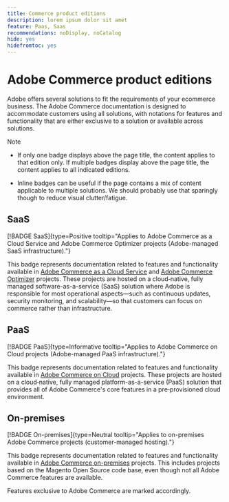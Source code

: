 ```yaml
---
title: Commerce product editions
description: lorem ipsum dolor sit amet
feature: Paas, Saas
recommendations: noDisplay, noCatalog
hide: yes
hidefromtoc: yes
---
```


<!-- badgeOnpremises: label="On-premises" type="Neutral" tooltip="Applies to on-premises Adobe Commerce projects (customer-managed hosting)."
badgePaas: label="PaaS" type="Informative" tooltip="Applies to Adobe Commerce on Cloud projects (Adobe-managed PaaS infrastructure)."
badgeSaas: label="SaaS" type="Informative" tooltip="Applies to Adobe Commerce as a Cloud Service and Adobe Commerce Optimizer projects (Adobe-managed SaaS infrastructure)." -->

# Adobe Commerce product editions

Adobe offers several solutions to fit the requirements of your ecommerce business. The Adobe Commerce documentation is designed to accommodate customers using all solutions, with notations for features and functionality that are either exclusive to a solution or available across solutions.

>[!NOTE]
>
>- If only one badge displays above the page title, the content applies to that edition only. If multiple badges display above the page title, the content applies to all indicated editions.
>
>- Inline badges can be useful if the page contains a mix of content applicable to multiple solutions. We should probably use that sparingly though to reduce visual clutter/fatigue.

## SaaS

[!BADGE SaaS]{type=Positive tooltip="Applies to Adobe Commerce as a Cloud Service and Adobe Commerce Optimizer projects (Adobe-managed SaaS infrastructure)."}

This badge represents documentation related to features and functionality available in [Adobe Commerce as a Cloud Service](../cloud-service/overview.md) and [Adobe Commerce Optimizer](../optimizer/overview.md) projects. These projects are hosted on a cloud‑native, fully managed software-as-a-service (SaaS) solution where Adobe is responsible for most operational aspects—such as continuous updates, security monitoring, and scalability—so that customers can focus on commerce rather than infrastructure.

## PaaS

[!BADGE PaaS]{type=Informative tooltip="Applies to Adobe Commerce on Cloud projects (Adobe-managed PaaS infrastructure)."}

This badge represents documentation related to features and functionality available in [Adobe Commerce on Cloud](https://experienceleague.adobe.com/en/docs/commerce-on-cloud/user-guide/overview) projects. These projects are hosted on a cloud‑native, fully managed platform-as-a-service (PaaS) solution that provides all of Adobe Commerce's core features in a pre‑provisioned cloud environment.

## On-premises

[!BADGE On-premises]{type=Neutral tooltip="Applies to on-premises Adobe Commerce projects (customer-managed hosting)."}

This badge represents documentation related to features and functionality available in [Adobe Commerce on-premises](https://experienceleague.adobe.com/en/docs/commerce-operations/installation-guide/overview) projects. This includes projects based on the Magento Open Source code base, even though not all Adobe Commerce features are available.

Features exclusive to Adobe Commerce are marked accordingly.
